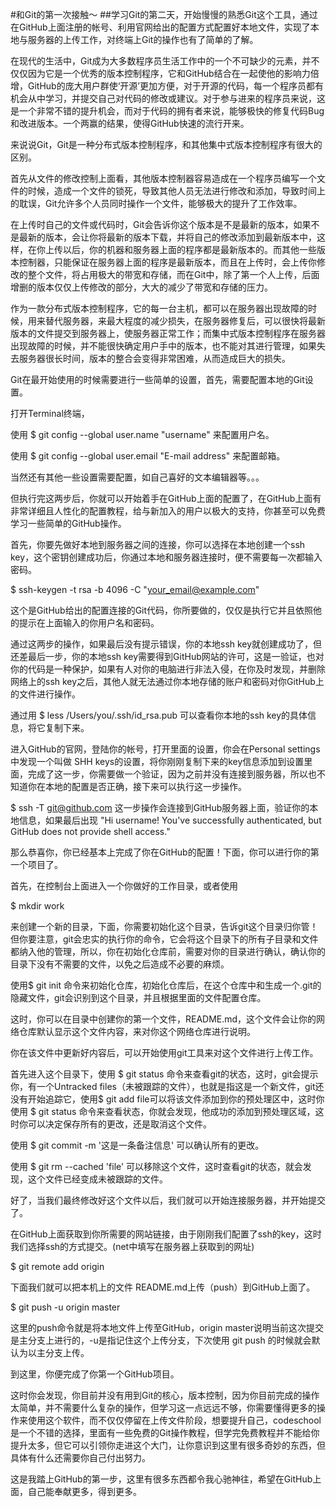 #和Git的第一次接触～
##学习Git的第二天，开始慢慢的熟悉Git这个工具，通过在GitHub上面注册的帐号、利用官网给出的配置方式配置好本地文件，实现了本地与服务器的上传工作，对终端上Git的操作也有了简单的了解。

在现代的生活中，Git成为大多数程序员生活工作中的一个不可缺少的元素，并不仅仅因为它是一个优秀的版本控制程序，它和GitHub结合在一起使他的影响力倍增，GitHub的庞大用户群使‘开源’更加方便，对于开源的代码，每一个程序员都有机会从中学习，并提交自己对代码的修改或建议。对于参与进来的程序员来说，这是一个非常不错的提升机会，而对于代码的拥有者来说，能够极快的修复代码Bug和改进版本。一个两赢的结果，使得GitHub快速的流行开来。

来说说Git，Git是一种分布式版本控制程序，和其他集中式版本控制程序有很大的区别。

首先从文件的修改控制上面看，其他版本控制器容易造成在一个程序员编写一个文件的时候，造成一个文件的锁死，导致其他人员无法进行修改和添加，导致时间上的耽误，Git允许多个人员同时操作一个文件，能够极大的提升了工作效率。

在上传时自己的文件或代码时，Git会告诉你这个版本是不是最新的版本，如果不是最新的版本，会让你将最新的版本下载，并将自己的修改添加到最新版本中，这样，在你上传以后，你的机器和服务器上面的程序都是最新版本的。而其他一些版本控制器，只能保证在服务器上面的程序是最新版本，而且在上传时，会上传你修改的整个文件，将占用极大的带宽和存储，而在Git中，除了第一个人上传，后面增删的版本仅仅上传修改的部分，大大的减少了带宽和存储的压力。

作为一款分布式版本控制程序，它的每一台主机，都可以在服务器出现故障的时候，用来替代服务器，来最大程度的减少损失，在服务器修复后，可以很快将最新版本的文件提交到服务器上，使服务器正常工作；而集中式版本控制程序在服务器出现故障的时候，并不能很快确定用户手中的版本，也不能对其进行管理，如果失去服务器很长时间，版本的整合会变得非常困难，从而造成巨大的损失。

Git在最开始使用的时候需要进行一些简单的设置，首先，需要配置本地的Git设置。

打开Terminal终端，

使用 $ git config --global user.name "username" 来配置用户名。

使用 $ git config --global user.email "E-mail address" 来配置邮箱。

当然还有其他一些设置需要配置，如自己喜好的文本编辑器等。。。

但执行完这两步后，你就可以开始着手在GitHub上面的配置了，在GitHub上面有非常详细且人性化的配置教程，给与新加入的用户以极大的支持，你甚至可以免费学习一些简单的GitHub操作。

首先，你要先做好本地到服务器之间的连接，你可以选择在本地创建一个ssh key，这个密钥创建成功后，你通过本地和服务器连接时，便不需要每一次都输入密码。

 $ ssh-keygen -t rsa -b 4096 -C "your_email@example.com"

这个是GitHub给出的配置连接的Git代码，你所要做的，仅仅是执行它并且依照他的提示在上面输入的你用户名和密码。

通过这两步的操作，如果最后没有提示错误，你的本地ssh key就创建成功了，但还差最后一步，你的本地ssh key需要得到GitHub网站的许可，这是一验证，也对你的代码是一种保护，如果有人对你的电脑进行非法入侵，在你及时发现，并删除网络上的ssh key之后，其他人就无法通过你本地存储的账户和密码对你GitHub上的文件进行操作。

通过用 $ less /Users/you/.ssh/id_rsa.pub 可以查看你本地的ssh key的具体信息，将它复制下来。

进入GitHub的官网，登陆你的帐号，打开里面的设置，你会在Personal settings中发现一个叫做 SHH keys的设置，将你刚刚复制下来的key信息添加到设置里面，完成了这一步，你需要做一个验证，因为之前并没有连接到服务器，所以也不知道你在本地的配置是否正确，接下来可以执行这一步操作。

$ ssh -T git@github.com 这一步操作会连接到GitHub服务器上面，验证你的本地信息，如果最后出现 "Hi username! You've successfully authenticated, but GitHub does not provide shell access."

那么恭喜你，你已经基本上完成了你在GitHub的配置！下面，你可以进行你的第一个项目了。

首先，在控制台上面进入一个你做好的工作目录，或者使用

$ mkdir work

来创建一个新的目录，下面，你需要初始化这个目录，告诉git这个目录归你管！但你要注意，git会忠实的执行你的命令，它会将这个目录下的所有子目录和文件都纳入他的管理，所以，你在初始化仓库前，需要对你的目录进行确认，确认你的目录下没有不需要的文件，以免之后造成不必要的麻烦。

使用$ git init 命令来初始化仓库，初始化仓库后，在这个仓库中和生成一个.git的隐藏文件，git会识别到这个目录，并且根据里面的文件配置仓库。

这时，你可以在目录中创建你的第一个文件，README.md，这个文件会让你的网络仓库默认显示这个文件内容，来对你这个网络仓库进行说明。

你在该文件中更新好内容后，可以开始使用git工具来对这个文件进行上传工作。

首先进入这个目录下，使用 $ git status 命令来查看git的状态，这时，git会提示你，有一个Untracked files（未被跟踪的文件），也就是指这是一个新文件，git还没有开始追踪它，使用$ git add file可以将该文件添加到你的预处理区中，这时你使用 $ git status 命令来查看状态，你就会发现，他成功的添加到预处理区域，这时你可以决定保存所有的更改，还是取消这个文件。

使用 $ git commit -m '这是一条备注信息' 可以确认所有的更改。

使用 $ git rm --cached 'file' 可以移除这个文件，这时查看git的状态，就会发现，这个文件已经变成未被跟踪的文件。

好了，当我们最终修改好这个文件以后，我们就可以开始连接服务器，并开始提交了。

在GitHub上面获取到你所需要的网站链接，由于刚刚我们配置了ssh的key，这时我们选择ssh的方式提交。(net中填写在服务器上获取到的网址)

$ git remote add origin <net>

下面我们就可以把本机上的文件 README.md上传（push）到GitHub上面了。

$ git push -u origin master

这里的push命令就是将本地文件上传至GitHub，origin master说明当前这次提交是主分支上进行的，-u是指记住这个上传分支，下次使用 git push 的时候就会默认为以主分支上传。

到这里，你便完成了你第一个GitHub项目。

这时你会发现，你目前并没有用到Git的核心，版本控制，因为你目前完成的操作太简单，并不需要什么复杂的操作，但学习这一点远远不够，你需要懂得更多的操作来使用这个软件，而不仅仅停留在上传文件阶段，想要提升自己，codeschool是一个不错的选择，里面有一些免费的Git操作教程，但学完免费教程并不能给你提升太多，但它可以引领你走进这个大门，让你意识到这里有很多奇妙的东西，但具体有什么还需要你自己付出努力。

这是我踏上GitHub的第一步，这里有很多东西都令我心驰神往，希望在GitHub上面，自己能奉献更多，得到更多。
